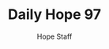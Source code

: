 ---
image: /assets/img/daily-hope-default-artwork.png
title: Daily Hope 97
number: 97
categories:
  - Daily Hope
author: Hope Staff
notes: Daily Hope 97
embed: >-
  EMBED_GOES_HERE
---